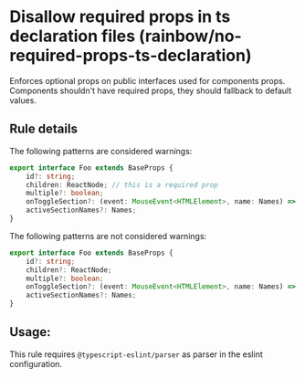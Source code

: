 # Disallow required props in ts declaration files (rainbow/no-required-props-ts-declaration)

Enforces optional props on public interfaces used for components props. Components shouldn't have required props, they should fallback to default values.

## Rule details

The following patterns are considered warnings:

```ts
export interface Foo extends BaseProps { 
    id?: string;
    children: ReactNode; // this is a required prop
    multiple?: boolean;
    onToggleSection?: (event: MouseEvent<HTMLElement>, name: Names) => void;
    activeSectionNames?: Names; 
} 
```

The following patterns are not considered warnings:

```ts
export interface Foo extends BaseProps { 
    id?: string;
    children?: ReactNode;
    multiple?: boolean;
    onToggleSection?: (event: MouseEvent<HTMLElement>, name: Names) => void;
    activeSectionNames?: Names; 
} 
```

## Usage: 

This rule requires `@typescript-eslint/parser` as parser in the eslint configuration.

